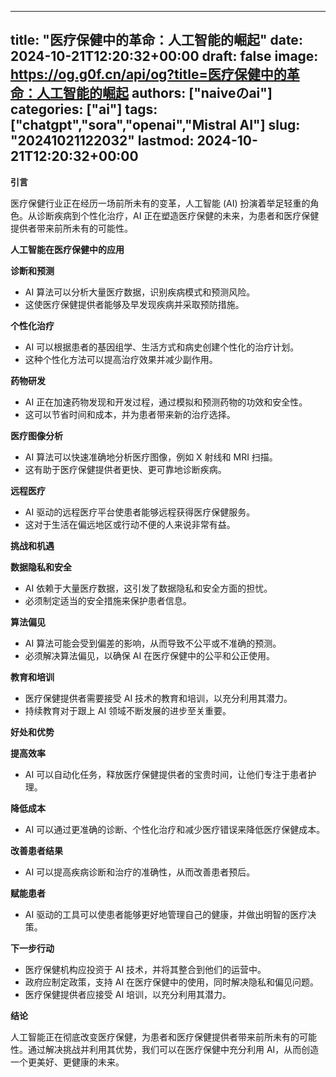
---
title: "医疗保健中的革命：人工智能的崛起"
date: 2024-10-21T12:20:32+00:00
draft: false
image: https://og.g0f.cn/api/og?title=医疗保健中的革命：人工智能的崛起
authors: ["naiveのai"]
categories: ["ai"]
tags: ["chatgpt","sora","openai","Mistral AI"]
slug: "20241021122032"
lastmod: 2024-10-21T12:20:32+00:00
---
**引言**

医疗保健行业正在经历一场前所未有的变革，人工智能 (AI) 扮演着举足轻重的角色。从诊断疾病到个性化治疗，AI 正在塑造医疗保健的未来，为患者和医疗保健提供者带来前所未有的可能性。

**人工智能在医疗保健中的应用**

**诊断和预测**

* AI 算法可以分析大量医疗数据，识别疾病模式和预测风险。
* 这使医疗保健提供者能够及早发现疾病并采取预防措施。

**个性化治疗**

* AI 可以根据患者的基因组学、生活方式和病史创建个性化的治疗计划。
* 这种个性化方法可以提高治疗效果并减少副作用。

**药物研发**

* AI 正在加速药物发现和开发过程，通过模拟和预测药物的功效和安全性。
* 这可以节省时间和成本，并为患者带来新的治疗选择。

**医疗图像分析**

* AI 算法可以快速准确地分析医疗图像，例如 X 射线和 MRI 扫描。
* 这有助于医疗保健提供者更快、更可靠地诊断疾病。

**远程医疗**

* AI 驱动的远程医疗平台使患者能够远程获得医疗保健服务。
* 这对于生活在偏远地区或行动不便的人来说非常有益。

**挑战和机遇**

**数据隐私和安全**

* AI 依赖于大量医疗数据，这引发了数据隐私和安全方面的担忧。
* 必须制定适当的安全措施来保护患者信息。

**算法偏见**

* AI 算法可能会受到偏差的影响，从而导致不公平或不准确的预测。
* 必须解决算法偏见，以确保 AI 在医疗保健中的公平和公正使用。

**教育和培训**

* 医疗保健提供者需要接受 AI 技术的教育和培训，以充分利用其潜力。
* 持续教育对于跟上 AI 领域不断发展的进步至关重要。

**好处和优势**

**提高效率**

* AI 可以自动化任务，释放医疗保健提供者的宝贵时间，让他们专注于患者护理。

**降低成本**

* AI 可以通过更准确的诊断、个性化治疗和减少医疗错误来降低医疗保健成本。

**改善患者结果**

* AI 可以提高疾病诊断和治疗的准确性，从而改善患者预后。

**赋能患者**

* AI 驱动的工具可以使患者能够更好地管理自己的健康，并做出明智的医疗决策。

**下一步行动**

* 医疗保健机构应投资于 AI 技术，并将其整合到他们的运营中。
* 政府应制定政策，支持 AI 在医疗保健中的使用，同时解决隐私和偏见问题。
* 医疗保健提供者应接受 AI 培训，以充分利用其潜力。

**结论**

人工智能正在彻底改变医疗保健，为患者和医疗保健提供者带来前所未有的可能性。通过解决挑战并利用其优势，我们可以在医疗保健中充分利用 AI，从而创造一个更美好、更健康的未来。